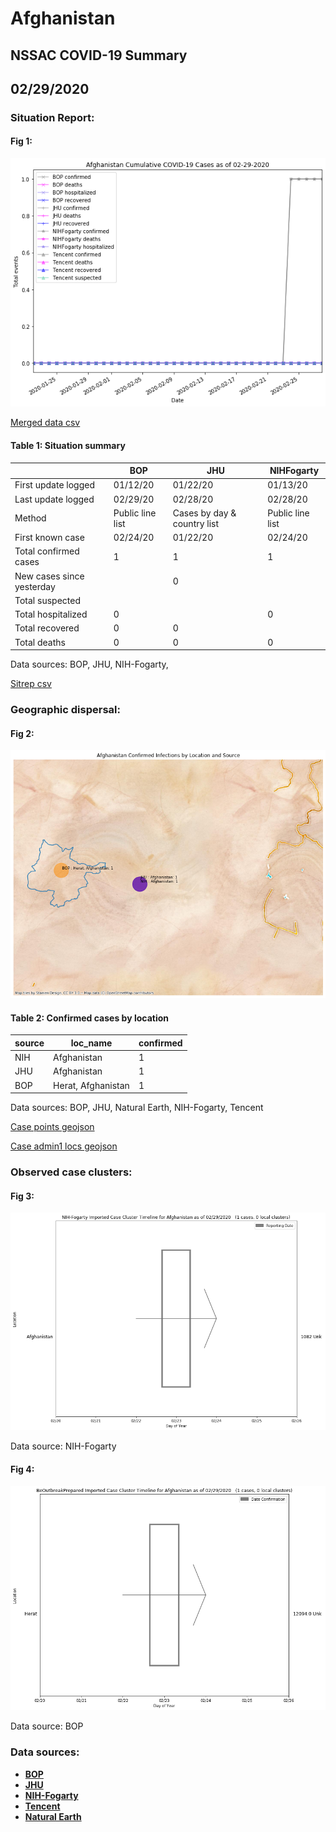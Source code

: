 # Afghanistan
## NSSAC COVID-19 Summary
## 02/29/2020



### Situation Report:
#### Fig 1:
![Afghanistan cases](../merged_histories/Afghanistan_merged_histories.png)

[Merged data csv](https://github.com/SchlittDataSci/SchlittDataSci.github.io/blob/master/data/tables/Afghanistan_merged_daily.csv)

#### Table 1: Situation summary


|                           | BOP              | JHU                         | NIHFogarty       |
|---------------------------|------------------|-----------------------------|------------------|
| First update logged       | 01/12/20         | 01/22/20                    | 01/13/20         |
| Last update logged        | 02/29/20         | 02/28/20                    | 02/28/20         |
| Method                    | Public line list | Cases by day & country list | Public line list |
| First known case          | 02/24/20         | 01/22/20                    | 02/24/20         |
| Total confirmed cases     | 1                | 1                           | 1                |
| New cases since yesterday |                  | 0                           |                  |
| Total suspected           |                  |                             |                  |
| Total hospitalized        | 0                |                             | 0                |
| Total recovered           | 0                | 0                           |                  |
| Total deaths              | 0                | 0                           | 0                |

Data sources: BOP, JHU, NIH-Fogarty, 


[Sitrep csv](https://github.com/SchlittDataSci/SchlittDataSci.github.io/blob/master/data/tables/Afghanistan_sitrep.csv)

### Geographic dispersal:
#### Fig 2:
![Afghanistan mapped](../case_locs/Afghanistan_case_locs.png)

#### Table 2: Confirmed cases by location


| source   | loc_name           |   confirmed |
|----------|--------------------|-------------|
| NIH      | Afghanistan        |           1 |
| JHU      | Afghanistan        |           1 |
| BOP      | Herat, Afghanistan |           1 |

Data sources: BOP, JHU, Natural Earth, NIH-Fogarty, Tencent


[Case points geojson](https://github.com/SchlittDataSci/SchlittDataSci.github.io/blob/master/data/shapes/Afghanistan_case_locs.geojson)

[Case admin1 locs geojson](https://github.com/SchlittDataSci/SchlittDataSci.github.io/blob/master/data/shapes/Afghanistan_admin1_locs.geojson)

### Observed case clusters:
#### Fig 3:
![Afghanistan cases](../cluster_analysis/Afghanistan_imported_cases_NIHFogarty.png)



Data source: NIH-Fogarty


#### Fig 4:
![Afghanistan cases](../cluster_analysis/Afghanistan_imported_cases_BOP.png)



Data source: BOP


### Data sources:
* **[BOP](https://github.com/beoutbreakprepared/nCoV2019)**
* **[JHU](https://github.com/CSSEGISandData/COVID-19)** 
* **[NIH-Fogarty](https://docs.google.com/spreadsheets/d/1jS24DjSPVWa4iuxuD4OAXrE3QeI8c9BC1hSlqr-NMiU/edit#gid=1187587451)** 
* **[Tencent](https://news.qq.com/zt2020/page/feiyan.htm)**
* **[Natural Earth](https://www.naturalearthdata.com/forums/forum/natural-earth-map-data/cultural-vectors/admin-1-states-provinces-and-their-boundaries/)**

<!-- Global site tag (gtag.js) - Google Analytics -->
<script async src="https://www.googletagmanager.com/gtag/js?id=UA-158816269-1"></script>
<script>
  window.dataLayer = window.dataLayer || [];
  function gtag(){dataLayer.push(arguments);}
  gtag('js', new Date());

  gtag('config', 'UA-158816269-1');
</script>